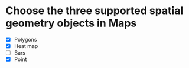 # Choose the three supported spatial geometry objects in Maps

- [x] Polygons
- [x] Heat map
- [ ] Bars
- [x] Point